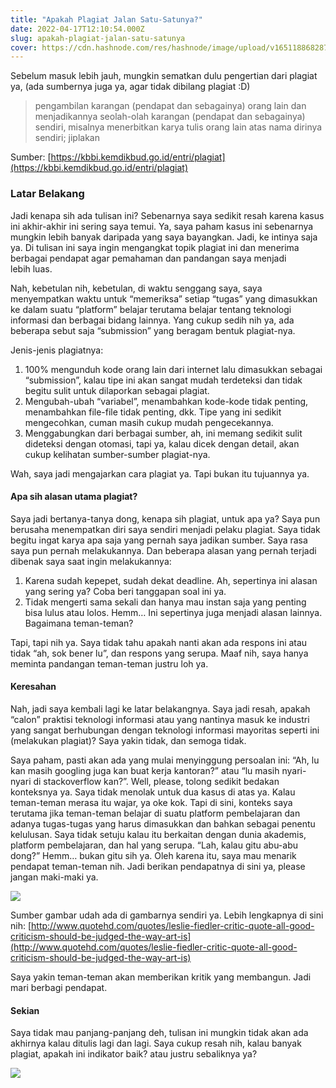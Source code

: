 ```yaml
---
title: "Apakah Plagiat Jalan Satu-Satunya?"
date: 2022-04-17T12:10:54.000Z
slug: apakah-plagiat-jalan-satu-satunya
cover: https://cdn.hashnode.com/res/hashnode/image/upload/v1651188682871/-gNZAHLQC.jpeg
---
```


Sebelum masuk lebih jauh, mungkin sematkan dulu pengertian dari plagiat ya, (ada sumbernya juga ya, agar tidak dibilang plagiat :D)

> pengambilan karangan (pendapat dan sebagainya) orang lain dan menjadikannya seolah-olah karangan (pendapat dan sebagainya) sendiri, misalnya menerbitkan karya tulis orang lain atas nama dirinya sendiri; jiplakan

Sumber: [https://kbbi.kemdikbud.go.id/entri/plagiat](https://kbbi.kemdikbud.go.id/entri/plagiat)

### Latar Belakang

Jadi kenapa sih ada tulisan ini? Sebenarnya saya sedikit resah karena kasus ini akhir-akhir ini sering saya temui. Ya, saya paham kasus ini sebenarnya mungkin lebih banyak daripada yang saya bayangkan. Jadi, ke intinya saja ya. Di tulisan ini saya ingin mengangkat topik plagiat ini dan menerima berbagai pendapat agar pemahaman dan pandangan saya menjadi lebih luas.

Nah, kebetulan nih, kebetulan, di waktu senggang saya, saya menyempatkan waktu untuk “memeriksa” setiap “tugas” yang dimasukkan ke dalam suatu “platform” belajar terutama belajar tentang teknologi informasi dan berbagai bidang lainnya. Yang cukup sedih nih ya, ada beberapa sebut saja “submission” yang beragam bentuk plagiat-nya.

Jenis-jenis plagiatnya:

1.  100% mengunduh kode orang lain dari internet lalu dimasukkan sebagai “submission”, kalau tipe ini akan sangat mudah terdeteksi dan tidak begitu sulit untuk dilaporkan sebagai plagiat.
2.  Mengubah-ubah “variabel”, menambahkan kode-kode tidak penting, menambahkan file-file tidak penting, dkk. Tipe yang ini sedikit mengecohkan, cuman masih cukup mudah pengecekannya.
3.  Menggabungkan dari berbagai sumber, ah, ini memang sedikit sulit dideteksi dengan otomasi, tapi ya, kalau dicek dengan detail, akan cukup kelihatan sumber-sumber plagiat-nya.

Wah, saya jadi mengajarkan cara plagiat ya. Tapi bukan itu tujuannya ya.

#### Apa sih alasan utama plagiat?

Saya jadi bertanya-tanya dong, kenapa sih plagiat, untuk apa ya? Saya pun berusaha menempatkan diri saya sendiri menjadi pelaku plagiat. Saya tidak begitu ingat karya apa saja yang pernah saya jadikan sumber. Saya rasa saya pun pernah melakukannya. Dan beberapa alasan yang pernah terjadi dibenak saya saat ingin melakukannya:

1.  Karena sudah kepepet, sudah dekat deadline. Ah, sepertinya ini alasan yang sering ya? Coba beri tanggapan soal ini ya.
2.  Tidak mengerti sama sekali dan hanya mau instan saja yang penting bisa lulus atau lolos. Hemm… Ini sepertinya juga menjadi alasan lainnya. Bagaimana teman-teman?

Tapi, tapi nih ya. Saya tidak tahu apakah nanti akan ada respons ini atau tidak “ah, sok bener lu”, dan respons yang serupa. Maaf nih, saya hanya meminta pandangan teman-teman justru loh ya.

#### Keresahan

Nah, jadi saya kembali lagi ke latar belakangnya. Saya jadi resah, apakah “calon” praktisi teknologi informasi atau yang nantinya masuk ke industri yang sangat berhubungan dengan teknologi informasi mayoritas seperti ini (melakukan plagiat)? Saya yakin tidak, dan semoga tidak.

Saya paham, pasti akan ada yang mulai menyinggung persoalan ini: “Ah, lu kan masih googling juga kan buat kerja kantoran?” atau “lu masih nyari-nyari di stackoverflow kan?”. Well, please, tolong sedikit bedakan konteksnya ya. Saya tidak menolak untuk dua kasus di atas ya. Kalau teman-teman merasa itu wajar, ya oke kok. Tapi di sini, konteks saya terutama jika teman-teman belajar di suatu platform pembelajaran dan adanya tugas-tugas yang harus dimasukkan dan bahkan sebagai penentu kelulusan. Saya tidak setuju kalau itu berkaitan dengan dunia akademis, platform pembelajaran, dan hal yang serupa. “Lah, kalau gitu abu-abu dong?” Hemm… bukan gitu sih ya. Oleh karena itu, saya mau menarik pendapat teman-teman nih. Jadi berikan pendapatnya di sini ya, please jangan maki-maki ya.

![](https://cdn.hashnode.com/res/hashnode/image/upload/v1651188680215/XJ89v7I5I.jpeg)

Sumber gambar udah ada di gambarnya sendiri ya. Lebih lengkapnya di sini nih: [http://www.quotehd.com/quotes/leslie-fiedler-critic-quote-all-good-criticism-should-be-judged-the-way-art-is](http://www.quotehd.com/quotes/leslie-fiedler-critic-quote-all-good-criticism-should-be-judged-the-way-art-is)

Saya yakin teman-teman akan memberikan kritik yang membangun. Jadi mari berbagi pendapat.

#### Sekian

Saya tidak mau panjang-panjang deh, tulisan ini mungkin tidak akan ada akhirnya kalau ditulis lagi dan lagi. Saya cukup resah nih, kalau banyak plagiat, apakah ini indikator baik? atau justru sebaliknya ya?

![](https://cdn.hashnode.com/res/hashnode/image/upload/v1651188681756/UJDupHRih.gif)
